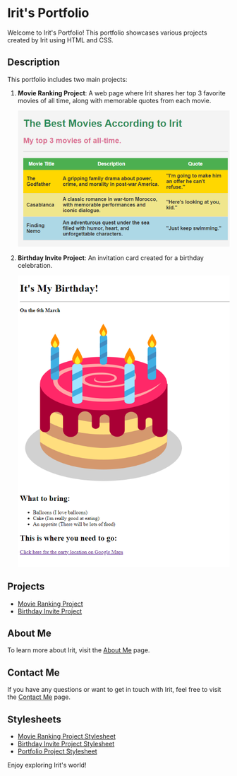 # Irit's Portfolio

Welcome to Irit's Portfolio! This portfolio showcases various projects created by Irit using HTML and CSS.

## Description

This portfolio includes two main projects:

1. **Movie Ranking Project**: A web page where Irit shares her top 3 favorite movies of all time, along with memorable quotes from each movie.

   ![Movie Ranking Project Preview](https://github.com/IritTo/-IritTo-Profolio-Project-HTML-CSS/blob/main/Profolio-Project%20HTML%26CSS/Screenshot%20Movie%20Ranking%20Project.png)

2. **Birthday Invite Project**: An invitation card created for a birthday celebration.

   ![Birthday Invite Project Preview](https://github.com/IritTo/-IritTo-Profolio-Project-HTML-CSS/blob/main/Profolio-Project%20HTML%26CSS/Screenshot%20%20Birthday-Invitiaion.png)

## Projects

- [Movie Ranking Project](https://iritto.github.io/Movie-Ranking-Project-HTML-CSS/)
- [Birthday Invite Project](https://iritto.github.io/Birthday-Invitation-Project/)

## About Me

To learn more about Irit, visit the [About Me](https://github.com/IritTo/-IritTo-Profolio-Project-HTML-CSS/blob/main/Profolio-Project%20HTML%26CSS/about.html) page.

## Contact Me

If you have any questions or want to get in touch with Irit, feel free to visit the [Contact Me](https://github.com/IritTo/-IritTo-Profolio-Project-HTML-CSS/blob/main/Profolio-Project%20HTML%26CSS/contactme.html) page.

## Stylesheets

- [Movie Ranking Project Stylesheet](https://github.com/IritTo/-IritTo-Profolio-Project-HTML-CSS/blob/main/Profolio-Project%20HTML%26CSS/stylesheetM.css)
- [Birthday Invite Project Stylesheet](https://github.com/IritTo/-IritTo-Profolio-Project-HTML-CSS/blob/main/Profolio-Project%20HTML%26CSS/stylesheetB.css)
- [Portfolio Project Stylesheet](https://github.com/IritTo/-IritTo-Profolio-Project-HTML-CSS/blob/main/Profolio-Project%20HTML%26CSS/stylesheetP.css)

Enjoy exploring Irit's world!
